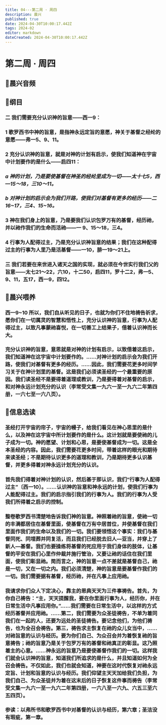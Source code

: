```yaml
---
title: 04---第二周 · 周四
description: 晨兴
published: true
date: 2024-04-30T10:00:17.442Z
tags: 2024-02
editor: markdown
dateCreated: 2024-04-30T10:00:17.442Z
---
```


# 第二周 · 周四
## 🎵晨兴音频

## 📖纲目

### 二   我们需要充分认识神的旨意——西一9：

### 1   歌罗西书中神的旨意，是指神永远定旨的意愿，神关于基督之经纶的意愿——弗一5、9、11。

### 2   充分认识神的旨意，就是对神的计划有启示，使我们知道神在宇宙中计划要作的是什么——启四11：

### *a   神的计划，乃是要使基督在神圣的经纶里成为一切——太十七5，西—15～18，三10～11。*

### *b   对神计划的启示会为我们开路，使我们对基督有更多的经历——二16~17，三4、15~16。*

### 3 神在我们身上的旨意，乃是要我们认识包罗万有的基督，经历祂，并以祂作我们的生命而活祂——一 9、15～18，三4。

### 4   行事为人配得过主，乃是充分认识神旨意的结果；我们在这种配得过主的行事为人里乃是活基督——一10，腓一19～21上。

### 三   我们若要在来世进入诸天之国的实现，就必须在今世实行我们父的旨意——太七21～22，六10，十二50，启四11，罗十二2，弗一5、9、11，五17，西一9，四12。

## 📖晨兴喂养

### 西一9~10    所以，我们自从听见的日子，也就为你们不住地祷告祈求，愿你们在一切属灵的智慧和悟性上，充分认识神的旨意，行事为人配得过主，以致凡事蒙祂喜悦，在一切善工上结果子，借着认识神而长大。

### 充分认识神的旨意，意思就是对神的计划有启示，以致借着这启示，我们知道神在这宇宙中计划要作的。……对神计划的启示会为我们开路，使我们对基督有更多的经历。……因此，我们需要花更多时间学习关于在神计划里的基督。这是我们必须读圣经的一个最重要的原因。我们读圣经不是要得着道理或教训，乃是要得着对基督的启示，和对神永远计划充分的认识（李常受文集一九六一至一九六二年第四册，一六七至一六八页）。

## 📖信息选读

### 圣经打开宇宙的帘子，宇宙的幔子，给我们看见在神心思里的是什么，以及神在这宇宙中所计划要作的是什么。这计划就是要使祂的儿子成为一切。神的愿望、计划和心思，是要使基督成为一切。这是全本圣经的内容。因此，我们需要花更多时间，带着这样的眼光和期待来读圣经；不是期待认识更多的道理和教训，乃是期待更多认识基督，并更多得着对神永远计划充分的认识。

### 首先我们得着对神计划的认识，然后基于那认识，我们“行事为人配得过主”〔西一10〕。……认识神的旨意和神永远的计划，使我们行事为人能配得过主。我们的启示指引我们的行事为人。我们的行事为人受我们所得着之启示的控制。

### 整卷歌罗西书清楚地告诉我们神的旨意。神照着祂的旨意，使祂一切的丰满都居住在基督里面，使基督在万有中居首位，并使基督在我们里面作我们的生命以及我们的一切。我们要领悟这个事实：我们与基督同死、同埋葬并同复活，而且我们已经脱去旧人—亚当，并穿上了新人—基督。我们也要操练将基督的死应用于我们身体的肢体，让基督的平安在我们心里作仲裁并施行管治，又要让祂的话住在我们里面，使我们彰显祂。简而言之，神的旨意一点不差就是基督自己，祂是一切，又在一切之内。我们必须清楚，神的旨意是要基督作我们的一切。我们需要据有基督，经历祂，并在凡事上应用祂。

### 我请求你们众人下定决心，靠主的恩典天天为三件事祷告。首先，为你自己祷告：“主，天天提醒我，要在你里面行事为人，经历你，并在日常生活中凡事应用你。”……我们需要在日常生活中，以这样的方式经历基督并应用祂。……第二，我们需要为众圣徒祷告，不单为着同我们在一起的人，还要为远处的圣徒祷告。要记念他们，为他们祷告，也为全召会祷告。第三，祷告求主恢复在祂的众儿女当中，……对祂旨意的认识与经历。要为你们自己、为众召会并为着恢复祂的旨意祷告；祂的旨意乃是关于包罗万有的基督和祂真正的彰显。这乃照着主的心意。……神永远的旨意乃是要使基督作我们的一切。这样我们就会认识神的旨意，知道我们所追求的是什么，并且知道如何为全召会祷告。不仅如此，我们也就会知道，神要在这时代恢复对祂永远定旨、计划和旨意的认识与经历。我们仰望主天天加给我们负担，为我们自己、为众圣徒并为着在这末后的日子恢复这件事而祷告（李常受文集一九六一至一九六二年第四册，一六八至一六九、六五三至六五四页）。

### 参读：以弗所书和歌罗西书中对基督的认识与经历，第六章；圣洁没有瑕疵，第一章。
<!-- Google tag (gtag.js) -->
<script async src="https://www.googletagmanager.com/gtag/js?id=G-1P8709Z16T"></script>
<script>
  window.dataLayer = window.dataLayer || [];
  function gtag(){dataLayer.push(arguments);}
  gtag('js', new Date());

  gtag('config', 'G-1P8709Z16T');
# </script>